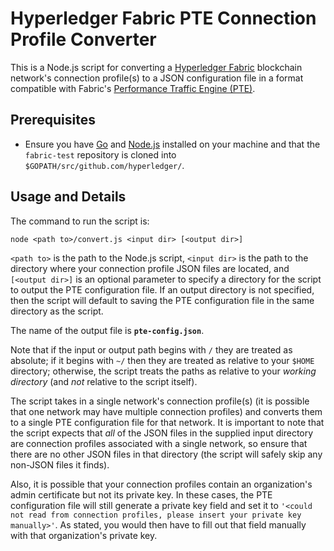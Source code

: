 # Hyperledger Fabric PTE Connection Profile Converter

This is a Node.js script for converting a [Hyperledger Fabric](https://www.hyperledger.org/projects/fabric) blockchain network's connection profile(s) to a JSON configuration file in a format compatible with Fabric's [Performance Traffic Engine (PTE)](https://github.com/hyperledger/fabric-test/tree/main/tools/PTE).

## Prerequisites

* Ensure you have [Go](https://golang.org/) and [Node.js](https://nodejs.org/en/) installed on your machine and that the `fabric-test` repository is cloned into `$GOPATH/src/github.com/hyperledger/`.

## Usage and Details

The command to run the script is:
```
node <path to>/convert.js <input dir> [<output dir>]
```
`<path to>` is the path to the Node.js script, `<input dir>` is the path to the directory where your connection profile JSON files are located, and `[<output dir>]` is an optional parameter to specify a directory for the script to output the PTE configuration file.
If an output directory is not specified, then the script will default to saving the PTE configuration file in the same directory as the script.

The name of the output file is **`pte-config.json`**.

Note that if the input or output path begins with `/` they are treated as absolute;
if it begins with `~/` then they are treated as relative to your `$HOME` directory;
otherwise, the script treats the paths as relative to your _working directory_ (and _not_ relative to the script itself).

The script takes in a single network's connection profile(s) (it is possible that one network may have multiple connection profiles) and converts them to a single PTE configuration file for that network.
It is important to note that the script expects that _all_ of the JSON files in the supplied input directory are connection profiles associated with a single network, so ensure that there are no other JSON files in that directory (the script will safely skip any non-JSON files it finds).

Also, it is possible that your connection profiles contain an organization's admin certificate but not its private key.
In these cases, the PTE configuration file will still generate a private key field and set it to `'<could not read from connection profiles, please insert your private key manually>'`.
As stated, you would then have to fill out that field manually with that organization's private key.
